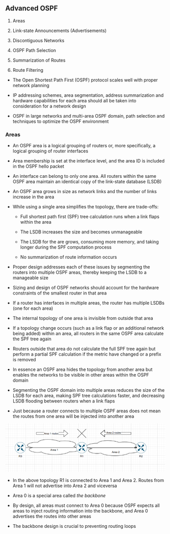 ## Advanced OSPF

1. Areas

2. Link-state Announcements (Advertisements)

3. Discontiguous Networks

4. OSPF Path Selection

5. Summarization of Routes

6. Route Filtering

- The Open Shortest Path First (OSPF) protocol scales well with proper network planning

- IP addressing schemes, area segmentation, address summarization and hardware capabilities for each area should all be taken into consideration for a network design

- OSPF in large networks and multi-area OSPF domain, path selection and techniques to optimize the OSPF environment

### Areas

- An OSPF area is a logical grouping of routers or, more specifically, a logical grouping of router interfaces

- Area membership is set at the interface level, and the area ID is included in the OSPF hello packet

- An interface can belong to only one area. All routers within the same OSPF area maintain an identical copy of the link-state database (LSDB)

- An OSPF area grows in size as network links and the number of links increase in the area

- While using a single area simplifies the topology, there are trade-offs:

	- Full shortest path first (SPF) tree calculation runs when a link flaps within the area

	- The LSDB increases the size and becomes unmanageable

	- The LSDB for the are grows, consuming more memory, and taking longer during the SPF computation process

	- No summarization of route information occurs

- Proper design addresses each of these issues by segmenting the routers into multiple OSPF areas, thereby keeping the LSDB to a manageable size

- Sizing and design of OSPF networks should account for the hardware constraints of the smallest router in that area

- If a router has interfaces in multiple areas, the router has multiple LSDBs (one for each area)

- The internal topology of one area is invisible from outside that area

- If a topology change occurs (such as a link flap or an additional network being added) within an area, all routers in the same OSPF area calculate the SPF tree again

- Routers outside that area do not calculate the full SPF tree again but perform a partial SPF calculation if the metric have changed or a prefix is removed

- In essence an OSPF area hides the topology from another area but enables the networks to be visible in other areas within the OSPF domain

- Segmenting the OSPF domain into multiple areas reduces the size of the LSDB for each area, making SPF tree calculations faster, and decreasing LSDB flooding between routers when a link flaps

- Just because a router connects to multiple OSPF areas does not mean the routes from one area will be injected into another area

![topology](./ospf-routes-no-backbone.png)

- In the above topology R1 is connected to Area 1 and Area 2. Routes from Area 1 will not advertise into Area 2 and viceversa

- Area 0 is a special area called *the backbone*

- By design, all areas must connect to Area 0 because OSPF expects all areas to inject routing information into the backbone, and Area 0 advertises the routes into other areas

- The backbone design is crucial to preventing routing loops


